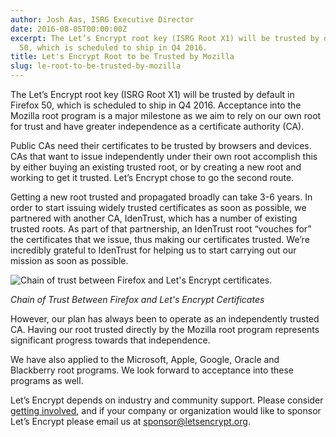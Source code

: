 ```yaml
---
author: Josh Aas, ISRG Executive Director
date: 2016-08-05T00:00:00Z
excerpt: The Let’s Encrypt root key (ISRG Root X1) will be trusted by default in Firefox
  50, which is scheduled to ship in Q4 2016.
title: Let's Encrypt Root to be Trusted by Mozilla
slug: le-root-to-be-trusted-by-mozilla
---
```


The Let’s Encrypt root key (ISRG Root X1) will be trusted by default in Firefox 50, which is scheduled to ship in Q4 2016. Acceptance into the Mozilla root program is a major milestone as we aim to rely on our own root for trust and have greater independence as a certificate authority (CA).

Public CAs need their certificates to be trusted by browsers and devices. CAs that want to issue independently under their own root accomplish this by either buying an existing trusted root, or by creating a new root and working to get it trusted. Let’s Encrypt chose to go the second route.

Getting a new root trusted and propagated broadly can take 3-6 years. In order to start issuing widely trusted certificates as soon as possible, we partnered with another CA, IdenTrust, which has a number of existing trusted roots. As part of that partnership, an IdenTrust root “vouches for” the certificates that we issue, thus making our certificates trusted. We’re incredibly grateful to IdenTrust for helping us to start carrying out our mission as soon as possible.

![Chain of trust between Firefox and Let's Encrypt certificates.](/images/le-firefox-chain-of-trust.png)

*Chain of Trust Between Firefox and Let's Encrypt Certificates*

However, our plan has always been to operate as an independently trusted CA. Having our root trusted directly by the Mozilla root program represents significant progress towards that independence.

We have also applied to the Microsoft, Apple, Google, Oracle and Blackberry root programs. We look forward to acceptance into these programs as well.

Let’s Encrypt depends on industry and community support. Please consider [getting involved](/getinvolved/), and if your company or organization would like to sponsor Let’s Encrypt please email us at [sponsor@letsencrypt.org](mailto:sponsor@letsencrypt.org).
